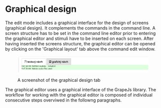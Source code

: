 # Graphical design

The edit mode includes a graphical interface for the design of screens (graphical design). It complements the commands in the command line. A screen structure has to be set in the command line editor prior to entering the graphical editor and stimuli have to be inserted on each screen. After having inserted the screens structure, the graphical editor can be opened by clicking on the 'Graphical layout' tab above the command edit window.&#x20;

<figure><img src="../../.gitbook/assets/2.png" alt=""><figcaption><p>A screenshot of the graphical design tab</p></figcaption></figure>

The graphical editor uses a graphical interface of the GrapeJs library. The workflow for working with the graphical editor is composed of individual consecutive steps overviwed in the followng paragraphs.&#x20;
